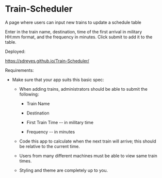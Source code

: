 # Train-Scheduler

A page where users can input new trains to update a schedule table

Enter in the train name, destination, time of the first arrival in military HH:mm format, and the frequency in minutes. Click submit to add it to the table.

Deployed:

https://sdreyes.github.io/Train-Scheduler/

Requirements:

* Make sure that your app suits this basic spec:
  
  * When adding trains, administrators should be able to submit the following:
    
    * Train Name
    
    * Destination 
    
    * First Train Time -- in military time
    
    * Frequency -- in minutes
  
  * Code this app to calculate when the next train will arrive; this should be relative to the current time.
  
  * Users from many different machines must be able to view same train times.
  
  * Styling and theme are completely up to you.